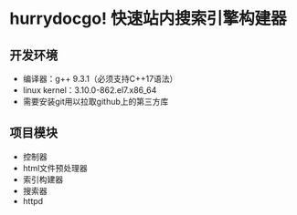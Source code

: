 # hurrydocgo! 快速站内搜索引擎构建器
## 开发环境
- 编译器：g++ 9.3.1（必须支持C++17语法）
- linux kernel：3.10.0-862.el7.x86_64
- 需要安装git用以拉取github上的第三方库
## 项目模块
- 控制器
- html文件预处理器
- 索引构建器
- 搜索器
- httpd

